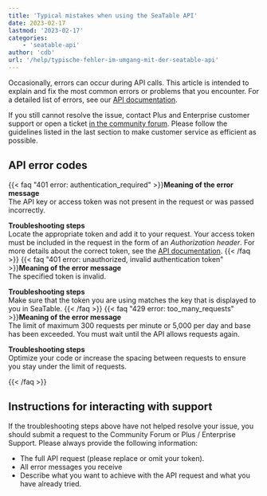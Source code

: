 ```yaml
---
title: 'Typical mistakes when using the SeaTable API'
date: 2023-02-17
lastmod: '2023-02-17'
categories:
    - 'seatable-api'
author: 'cdb'
url: '/help/typische-fehler-im-umgang-mit-der-seatable-api'
---
```


Occasionally, errors can occur during API calls. This article is intended to explain and fix the most common errors or problems that you encounter. For a detailed list of errors, see our [API documentation](https://api.seatable.io).

If you still cannot resolve the issue, contact Plus and Enterprise customer support or open a ticket [in the community forum](https://forum.seatable.com). Please follow the guidelines listed in the last section to make customer service as efficient as possible.

## API error codes

{{< faq "401 error: authentication_required" >}}**Meaning of the error message**  
The API key or access token was not present in the request or was passed incorrectly.

**Troubleshooting steps**  
Locate the appropriate token and add it to your request. Your access token must be included in the request in the form of an _Authorization header_. For more details about the correct token, see the [API documentation](https://api.seatable.io/#authentication).
{{< /faq >}}
{{< faq "401 error: unauthorized, invalid authentication token" >}}**Meaning of the error message**  
The specified token is invalid.

**Troubleshooting steps**  
Make sure that the token you are using matches the key that is displayed to you in SeaTable.
{{< /faq >}}
{{< faq "429 error: too_many_requests" >}}**Meaning of the error message**  
The limit of maximum 300 requests per minute or 5,000 per day and base has been exceeded. You must wait until the API allows requests again.

**Troubleshooting steps**  
Optimize your code or increase the spacing between requests to ensure you stay under the limit of requests.

{{< /faq >}}

## Instructions for interacting with support

If the troubleshooting steps above have not helped resolve your issue, you should submit a request to the Community Forum or Plus / Enterprise Support. Please always provide the following information:

- The full API request (please replace or omit your token).
- All error messages you receive
- Describe what you want to achieve with the API request and what you have already tried.
